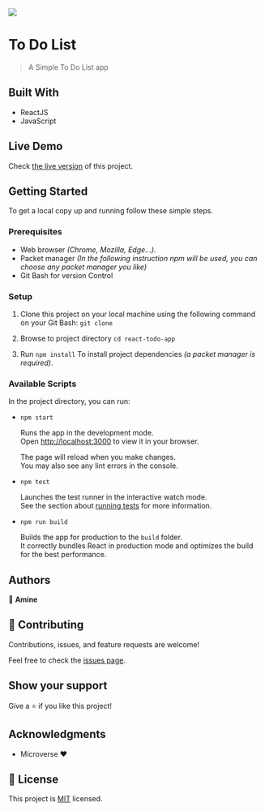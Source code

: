 ![](https://img.shields.io/badge/Microverse-blueviolet)

# To Do List 

> A Simple To Do List app


## Built With

- ReactJS
- JavaScript

## Live Demo

Check [the live version]() of this project.

## Getting Started

To get a local copy up and running follow these simple steps.

### Prerequisites

  - Web browser _(Chrome, Mozilla, Edge...)_.
  - Packet manager _(In the following instruction npm will be used, you can choose any packet manager you like)_
  - Git Bash for version Control


### Setup

1. Clone this project on your local machine using the following command on your Git Bash: `git clone `

2. Browse to project directory `cd react-todo-app`
   
3. Run `npm install` To install project dependencies _(a packet manager is required)_.


### Available Scripts

In the project directory, you can run:

- `npm start`

  Runs the app in the development mode.\
Open [http://localhost:3000](http://localhost:3000) to view it in your browser.

  The page will reload when you make changes.\
You may also see any lint errors in the console.

- `npm test`

  Launches the test runner in the interactive watch mode.\
See the section about [running tests](https://facebook.github.io/create-react-app/docs/running-tests) for more information.

- `npm run build`

  Builds the app for production to the `build` folder.\
It correctly bundles React in production mode and optimizes the build for the best performance.

## Authors

👤 **Amine**



## 🤝 Contributing

Contributions, issues, and feature requests are welcome!

Feel free to check the [issues page](../../issues/).

## Show your support

Give a ⭐️ if you like this project!

## Acknowledgments

- Microverse :heart:

## 📝 License

This project is [MIT](./LICENSE) licensed.
